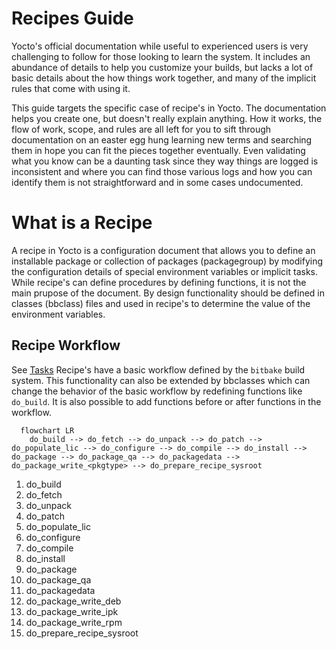 # Recipes Guide

Yocto's official documentation while useful to experienced users is very challenging to follow for those looking to learn the system. It includes an abundance of details to help you customize your builds, but lacks a lot of basic details about the how things work together, and many of the implicit rules that come with using it.

This guide targets the specific case of recipe's in Yocto. The documentation helps you create one, but doesn't really explain anything. How it works, the flow of work, scope, and rules are all left for you to sift through documentation on an easter egg hung learning new terms and searching them in hope you can fit the pieces together eventually. Even validating what you know can be a daunting task since they way things are logged is inconsistent and where you can find those various logs and how you can identify them is not straightforward and in some cases undocumented.


# What is a Recipe

A recipe in Yocto is a configuration document that allows you to define an installable package or collection of packages (packagegroup) by modifying the configuration details of special environment variables or implicit tasks. While recipe's can define procedures by defining functions, it is not the main prupose of the document. By design functionality should be defined in classes (bbclass) files and used in recipe's to determine the value of the environment variables.

## Recipe Workflow
See [Tasks](https://docs.yoctoproject.org/dev/ref-manual/tasks.html#ref-tasks-install)
Recipe's have a basic workflow defined by the `bitbake` build system. This functionality can also be extended by bbclasses which can change the behavior of the basic workflow by redefining functions like `do_build`. It is also possible to add functions before or after functions in the workflow.

```mermaid
  flowchart LR
    do_build --> do_fetch --> do_unpack --> do_patch --> do_populate_lic --> do_configure --> do_compile --> do_install --> do_package --> do_package_qa --> do_packagedata --> do_package_write_<pkgtype> --> do_prepare_recipe_sysroot
```



1. do_build 
2. do_fetch
3. do_unpack
4. do_patch
5. do_populate_lic
6. do_configure
8. do_compile
10. do_install
12. do_package
13. do_package_qa
14. do_packagedata
15. do_package_write_deb
16. do_package_write_ipk
17. do_package_write_rpm
18. do_prepare_recipe_sysroot
